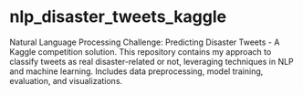 # nlp_disaster_tweets_kaggle
Natural Language Processing Challenge: Predicting Disaster Tweets - A Kaggle competition solution. This repository contains my approach to classify tweets as real disaster-related or not, leveraging techniques in NLP and machine learning. Includes data preprocessing, model training, evaluation, and visualizations.
